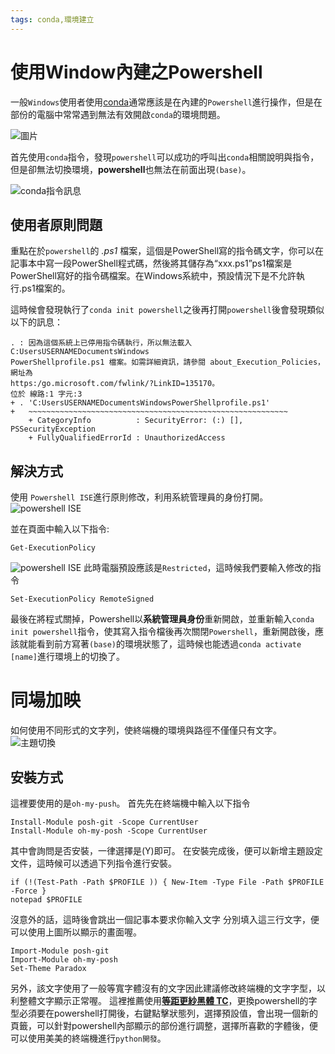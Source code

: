 ```yaml
---
tags: conda,環境建立 
---
```


# 使用Window內建之Powershell
一般`Windows`使用者使用[conda](conda用法)通常應該是在內建的`Powershell`進行操作，但是在部份的電腦中常常遇到無法有效開啟`conda`的環境問題。

![圖片](https://i.imgur.com/B3bofa5.png)

首先使用`conda`指令，發現`powershell`可以成功的呼叫出`conda`相關說明與指令，但是卻無法切換環境，**powershell**也無法在前面出現`(base)`。

![conda指令訊息](https://i.imgur.com/kW2wfts.png)

## 使用者原則問題
重點在於`powershell`的 *.ps1* 檔案，這個是PowerShell寫的指令碼文字，你可以在記事本中寫一段PowerShell程式碼，然後將其儲存為“xxx.ps1”ps1檔案是PowerShell寫好的指令碼檔案。在Windows系統中，預設情況下是不允許執行.ps1檔案的。

這時候會發現執行了`conda init powershell`之後再打開`powershell`後會發現類似以下的訊息：
```shell
. : 因為這個系統上已停用指令碼執行，所以無法載入 C:UsersUSERNAMEDocumentsWindows
PowerShellprofile.ps1 檔案。如需詳細資訊，請參閱 about_Execution_Policies，網址為
https:/go.microsoft.com/fwlink/?LinkID=135170。
位於 線路:1 字元:3
+ . 'C:UsersUSERNAMEDocumentsWindowsPowerShellprofile.ps1'
+   ~~~~~~~~~~~~~~~~~~~~~~~~~~~~~~~~~~~~~~~~~~~~~~~~~~~~~~~~~~
    + CategoryInfo          : SecurityError: (:) [], PSSecurityException
    + FullyQualifiedErrorId : UnauthorizedAccess
```

## 解決方式
使用 `Powershell ISE`進行原則修改，利用系統管理員的身份打開。
![powershell ISE](https://i.imgur.com/dCBKlVN.png)

並在頁面中輸入以下指令:
```shell
Get-ExecutionPolicy
```
![powershell ISE](https://i.imgur.com/HedMet4.png)
此時電腦預設應該是`Restricted`，這時候我們要輸入修改的指令

```shell
Set-ExecutionPolicy RemoteSigned
```

最後在將程式關掉，Powershell以**系統管理員身份**重新開啟，並重新輸入`conda init powershell`指令，使其寫入指令檔後再次關閉`Powershell`，重新開啟後，應該就能看到前方寫著`(base)`的環境狀態了，這時候也能透過`conda activate [name]`進行環境上的切換了。

# 同場加映
如何使用不同形式的文字列，使終端機的環境與路徑不僅僅只有文字。
![主題切換](https://i.imgur.com/DdtZPlA.png)


## 安裝方式
這裡要使用的是`oh-my-push`。
首先先在終端機中輸入以下指令
```shell
Install-Module posh-git -Scope CurrentUser
Install-Module oh-my-posh -Scope CurrentUser

```
其中會詢問是否安裝，一律選擇是(Y)即可。
在安裝完成後，便可以新增主題設定文件，這時候可以透過下列指令進行安裝。

```shell
if (!(Test-Path -Path $PROFILE )) { New-Item -Type File -Path $PROFILE -Force } 
notepad $PROFILE
```

沒意外的話，這時後會跳出一個記事本要求你輸入文字
分別填入這三行文字，便可以使用上圖所以顯示的畫面喔。
```
Import-Module posh-git 
Import-Module oh-my-posh 
Set-Theme Paradox
```

另外，該文字使用了一般等寬字體沒有的文字因此建議修改終端機的文字字型，以利整體文字顯示正常喔。
這裡推薦使用[**等距更紗黑體 TC**](https://github.com/be5invis/Sarasa-Gothic/releases/download/v0.16.1/sarasa-gothic-ttf-0.16.1.7z)，更換powershell的字型必須要在powershell打開後，右鍵點擊狀態列，選擇預設值，會出現一個新的頁籤，可以針對powershell內部顯示的部份進行調整，選擇所喜歡的字體後，便可以使用美美的終端機進行`python開發`。




